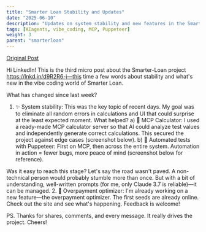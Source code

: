 ```yaml
---
title: "Smarter Loan Stability and Updates"
date: "2025-06-10"
description: "Updates on system stability and new features in the Smarter Loan project."
tags: [AIagents, vibe_coding, MCP, Puppeteer]
weight: 3
parent: "smarterloan"
---
```


[Original Post](https://www.linkedin.com/posts/marvelousmateuszwozniak_cze%C5%9B%C4%87-linkedin-to-ju%C5%BC-trzeci-mikro-wpis-activity-7331601251769516032-ZNSH?utm_source=share&utm_medium=member_desktop&rcm=ACoAAAGlPcsBhTG87f6DxBg2vXVcM9gWan9DWpI)

Hi LinkedIn!
This is the third micro post about the Smarter-Loan project https://lnkd.in/d9R2R6-j—this time a few words about stability and what's new in the vibe coding world of Smarter Loan.

What has changed since last week?
1. ✨ System stability: This was the key topic of recent days. My goal was to eliminate all random errors in calculations and UI that could surprise at the least expected moment. What helped?
   a) 🧮 MCP Calculator: I used a ready-made MCP calculator server so that AI could analyze test values and independently generate correct calculations. This secured the project against edge cases (screenshot below).
   b) 🤖 Automated tests with Puppeteer: First on MCP, then across the entire system. Automation in action = fewer bugs, more peace of mind (screenshot below for reference).

Was it easy to reach this stage? Let's say the road wasn't paved. A non-technical person would probably stumble more than once. But with a bit of understanding, well-written prompts (for me, only Claude 3.7 is reliable)—it can be managed.
2. 🚀 Overpayment optimizer: I'm already working on a new feature—the overpayment optimizer. The first seeds are already online. Check out the site and see what's happening. Feedback is welcome!


PS. Thanks for shares, comments, and every message. It really drives the project. Cheers!